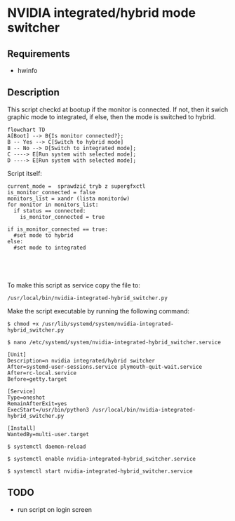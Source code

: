 # NVIDIA integrated/hybrid mode switcher

## Requirements
- hwinfo

## Description
This script checkd at bootup if the monitor is connected.
If not, then it swich graphic mode to integrated, if else, then the mode is switched to hybrid.

```mermaid
flowchart TD
A[Boot] --> B{Is monitor connected?};
B -- Yes --> C[Switch to hybrid mode]
B -- No --> D[Switch to integrated mode];
C ----> E[Run system with selected mode];
D ----> E[Run system with selected mode];
```

Script itself:
```
current_mode =  sprawdzić tryb z supergfxctl
is_monitor_connected = false
monitors_list = xandr (lista monitorów)
for monitor in monitors_list:
  if status == connected:
    is_monitor_connected = true
    
if is_monitor_connected == true:
  #set mode to hybrid
else:
  #set mode to integrated
  
  
    
 

```



To make this script as service copy the file to:
```
/usr/local/bin/nvidia-integrated-hybrid_switcher.py
```

Make the script executable by running the following command:
```
$ chmod +x /usr/lib/systemd/system/nvidia-integrated-hybrid_switcher.py
```

```
$ nano /etc/systemd/system/nvidia-integrated-hybrid_switcher.service
```
```
[Unit]
Description=n nvidia integrated/hybrid switcher
After=systemd-user-sessions.service plymouth-quit-wait.service
After=rc-local.service
Before=getty.target

[Service]
Type=oneshot
RemainAfterExit=yes
ExecStart=/usr/bin/python3 /usr/local/bin/nvidia-integrated-hybrid_switcher.py

[Install]
WantedBy=multi-user.target
```

```
$ systemctl daemon-reload
```
```
$ systemctl enable nvidia-integrated-hybrid_switcher.service
```
```
$ systemctl start nvidia-integrated-hybrid_switcher.service
```

## TODO
- run script on login screen
